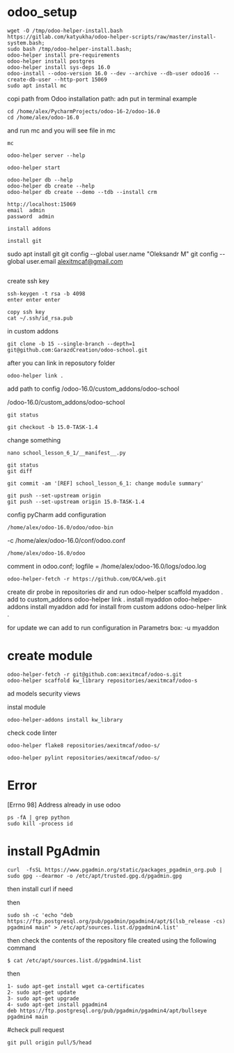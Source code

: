 # odoo_setup
```
wget -O /tmp/odoo-helper-install.bash https://gitlab.com/katyukha/odoo-helper-scripts/raw/master/install-system.bash;
sudo bash /tmp/odoo-helper-install.bash;
odoo-helper install pre-requirements
odoo-helper install postgres
odoo-helper install sys-deps 16.0
odoo-install --odoo-version 16.0 --dev --archive --db-user odoo16 --create-db-user --http-port 15069
sudo apt install mc
```
copi path from
Odoo installation path: 
adn put in terminal
example
```
cd /home/alex/PycharmProjects/odoo-16-2/odoo-16.0
cd /home/alex/odoo-16.0
```
and run mc and you will see file in mc
```
mc
```
```
odoo-helper server --help
```
```
odoo-helper start
```
```
odoo-helper db --help
odoo-helper db create --help
odoo-helper db create --demo --tdb --install crm
```
```
http://localhost:15069
email  admin
password  admin
```

```
install addons 
```
```
install git
```
sudo apt install git
git config --global user.name "Oleksandr M"
git config --global user.email alexitmcaf@gmail.com
```
```
create ssh key
```
ssh-keygen -t rsa -b 4098
enter enter enter
```
```
copy ssh key
cat ~/.ssh/id_rsa.pub
```

in custom addons
```
git clone -b 15 --single-branch --depth=1 git@github.com:GarazdCreation/odoo-school.git
```
after you can link in reposutory folder 
```
odoo-helper link .
```
add path to config 
/odoo-16.0/custom_addons/odoo-school

/odoo-16.0/custom_addons/odoo-school
```
git status

git checkout -b 15.0-TASK-1.4
```
change something
```
nano school_lesson_6_1/__manifest__.py
```
```
git status
git diff
```
```
git commit -am '[REF] school_lesson_6_1: change module summary'
```
```
git push --set-upstream origin
git push --set-upstream origin 15.0-TASK-1.4
```

config pyCharm
add configuration
```
/home/alex/odoo-16.0/odoo/odoo-bin
```
-c /home/alex/odoo-16.0/conf/odoo.conf
```
/home/alex/odoo-16.0/odoo
```
comment in odoo.conf; logfile = /home/alex/odoo-16.0/logs/odoo.log
```
odoo-helper-fetch -r https://github.com/OCA/web.git
```

create dir probe in repositories dir and run
odoo-helper scaffold myaddon .
add to custom_addons
odoo-helper link .
install myaddon
odoo-helper-addons install myaddon
add for install from custom addons
odoo-helper link .


for update we can add to run configuration in Parametrs box: 
-u myaddon

# create module
```
odoo-helper-fetch -r git@github.com:aexitmcaf/odoo-s.git
odoo-helper scaffold kw_library repositories/aexitmcaf/odoo-s
```

ad models security views

instal module
```
odoo-helper-addons install kw_library
```

check code linter
```
odoo-helper flake8 repositories/aexitmcaf/odoo-s/
```
```
odoo-helper pylint repositories/aexitmcaf/odoo-s/
```

# Error
[Errno 98] Address already in use odoo
```
ps -fA | grep python
sudo kill -process id
```

# install PgAdmin
```
curl  -fsSL https://www.pgadmin.org/static/packages_pgadmin_org.pub | sudo gpg --dearmor -o /etc/apt/trusted.gpg.d/pgadmin.gpg
```
then install curl if need

then
```
sudo sh -c 'echo "deb https://ftp.postgresql.org/pub/pgadmin/pgadmin4/apt/$(lsb_release -cs) pgadmin4 main" > /etc/apt/sources.list.d/pgadmin4.list'
```

then
 check the contents of the repository file created using the following command
 ```
$ cat /etc/apt/sources.list.d/pgadmin4.list
```

then
```
1- sudo apt-get install wget ca-certificates
2- sudo apt-get update
3- sudo apt-get upgrade
4- sudo apt-get install pgadmin4
deb https://ftp.postgresql.org/pub/pgadmin/pgadmin4/apt/bullseye pgadmin4 main
```
#check pull request
```
git pull origin pull/5/head
```
